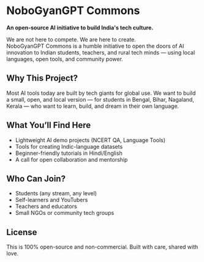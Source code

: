 # NoboGyanGPT Commons

**An open-source AI initiative to build India's tech culture.**

We are not here to compete. We are here to create.  
NoboGyanGPT Commons is a humble initiative to open the doors of AI innovation to Indian students, teachers, and rural tech minds — using local languages, open tools, and community power.

## Why This Project?

Most AI tools today are built by tech giants for global use. We want to build a small, open, and local version — for students in Bengal, Bihar, Nagaland, Kerala — who want to learn, build, and dream in their own language.

## What You’ll Find Here

- Lightweight AI demo projects (NCERT QA, Language Tools)
- Tools for creating Indic-language datasets
- Beginner-friendly tutorials in Hindi/English
- A call for open collaboration and mentorship

## Who Can Join?

- Students (any stream, any level)
- Self-learners and YouTubers
- Teachers and educators
- Small NGOs or community tech groups

## License

This is 100% open-source and non-commercial. Built with care, shared with love.
